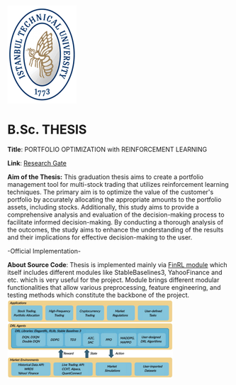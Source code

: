 ![Screenshot](itu_logo.png "ITU logo") 
# B.Sc. THESIS
**Title**: PORTFOLIO OPTIMIZATION with REINFORCEMENT LEARNING

**Link**: [Research Gate](https://www.researchgate.net/publication/374069161_PORTFOLIO_OPTIMIZATION_with_REINFORCEMENT_LEARNING)

**Aim of the Thesis:**
This graduation thesis aims to create a portfolio management tool for multi-stock trading that utilizes reinforcement learning techniques. The primary aim is to optimize the value of the customer's portfolio by accurately allocating the appropriate amounts to the portfolio assets, including stocks. Additionally, this study aims to provide a comprehensive analysis and evaluation of the decision-making process to facilitate informed decision-making. By conducting a thorough analysis of the outcomes, the study aims to enhance the understanding of the results and their implications for effective decision-making to the user.

-Official Implementation-

**About Source Code**:
Thesis is implemented mainly via [FinRL module](https://github.com/AI4Finance-Foundation/FinRL) which itself includes different modules like StableBaselines3, YahooFinance and etc. which is very useful for the project. Module brings different modular functionalities that allow various preprocessing, feature engineering, and testing methods which constitute the backbone of the project.
![Screenshot](finRL.png "FinRL Structure") 
